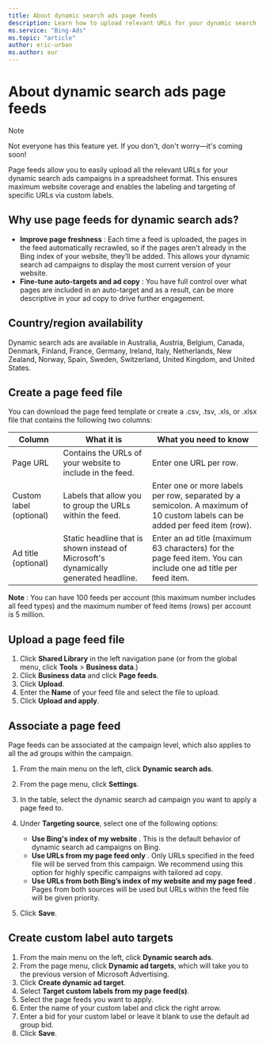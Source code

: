 ```yaml
---
title: About dynamic search ads page feeds
description: Learn how to upload relevant URLs for your dynamic search ad campaigns with page feeds.
ms.service: "Bing-Ads"
ms.topic: "article"
author: eric-urban
ms.author: eur
---
```


# About dynamic search ads page feeds

> [!NOTE]
> Not everyone has this feature yet. If you don't, don't worry—it's coming soon!

Page feeds allow you to easily upload all the relevant URLs for your dynamic search ads campaigns in a spreadsheet format. This ensures maximum website coverage and enables the labeling and targeting of specific URLs via custom labels.

## Why use page feeds for dynamic search ads?

- **Improve page freshness** : Each time a feed is uploaded, the pages in the feed automatically recrawled, so if the pages aren’t already in the Bing index of your website, they’ll be added. This allows your dynamic search ad campaigns to display the most current version of your website.
- **Fine-tune auto-targets and ad copy** : You have full control over what pages are included in an auto-target and as a result, can be more descriptive in your ad copy to drive further engagement.

## Country/region availability

Dynamic search ads are available in Australia, Austria, Belgium, Canada, Denmark, Finland, France, Germany, Ireland, Italy, Netherlands, New Zealand, Norway, Spain, Sweden, Switzerland, United Kingdom, and United States.

## Create a page feed file

You can download the page feed template  or create a .csv, .tsv, .xls, or .xlsx file that contains the following two columns:

|Column|What it is|What you need to know|
|---|---|---|
|Page URL|Contains the URLs of your website to include in the feed.|Enter one URL per row.|
|Custom label (optional)|Labels that allow you to group the URLs within the feed.|Enter one or more labels per row, separated by a semicolon.       A maximum of 10 custom labels can be added per feed item (row).|
|Ad title (optional)|Static headline that is shown instead of Microsoft's dynamically generated headline.|Enter an ad title (maximum 63 characters) for the page feed item. You can include one ad title per feed item.|

**Note** : You can have 100 feeds per account (this maximum number includes all feed types) and the maximum number of feed items (rows) per account is 5 million.

## Upload a page feed file

1. Click **Shared Library** in the left navigation pane (or from the global menu, click **Tools** > **Business data**.)
1. Click **Business data** and click **Page feeds**.
1. Click **Upload**.
1. Enter the **Name** of your feed file and select the file to upload.
1. Click **Upload and apply**.

## Associate a page feed

Page feeds can be associated at the campaign level, which also applies to all the ad groups within the campaign.

1. From the main menu on the left, click **Dynamic search ads**.
1. From the page menu, click **Settings**.
1. In the table, select the dynamic search ad campaign you want to apply a page feed to.
1. Under **Targeting source**, select one of the following options:
   - **Use Bing's index of my website** . This is the default behavior of dynamic search ad campaigns on Bing.
   - **Use URLs from my page feed only** . Only URLs specified in the feed file will be served from this campaign. We recommend using this option for highly specific campaigns with tailored ad copy.
   - **Use URLs from both Bing’s index of my website and my page feed** . Pages from both sources will be used but URLs within the feed file will be given priority.

1. Click **Save**.

## Create custom label auto targets

1. From the main menu on the left, click **Dynamic search ads**.
1. From the page menu, click **Dynamic ad targets**, which will take you to the previous version of Microsoft Advertising.
1. Click **Create dynamic ad target**.
1. Select **Target custom labels from my page feed(s)**.
1. Select the page feeds you want to apply.
1. Enter the name of your custom label and click the right arrow.
1. Enter a bid for your custom label or leave it blank to use the default ad group bid.
1. Click **Save**.



